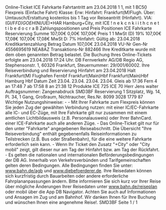Online-Ticket ICE Fahrkarte Fahrtantritt am 23.04.2018 1 1, mit 1 BC50 Flexpreis (Einfache Fahrt) Klasse: Erw: Hinfahrt: Frankfurt(M)Flugh. Über: Umtausch/Erstattung kostenlos bis 1 Tag vor Reiseantritt (Hinfahrt). VIA: (GI/F*FD)*GOE*H*(NI/UE)*HAR Hamburg+City, mit ICE ! n e k c n k i i t h c n e t t i b e d o c r a B Zahlungspositionen und Preis Positionen ICE Fahrkarte Reservierung Summe 107,00€ 0,00€ 107,00€ Preis 1 1 MwSt (D) 19% 107,00€ 17,08€ 107,00€ 17,08€ MwSt D: 7% Hinfahrt: Gültig ab: 23.04.2018 Kreditkartenzahlung Betrag Datum 107,00€ 23.04.2018 VU-Nr Gen-Nr 4556695619 NEA8AZ Transaktions-Nr 882466 Ihre Kreditkarte wurde mit dem oben genannten Betrag belastet. Die Buchung Ihres Online-Tickets erfolgte am 23.04.2018 17:24 Uhr. DB Fernverkehr AG/DB Regio AG, Stephensonstr. 1, 60326 Frankfurt, Steuernummer: 29/001/60002. Ihre Reiseverbindung und Reservierung Hinfahrt am 23.04.2018 Halt Frankfurt(M) Flughafen Fernbf Frankfurt(Main)Hbf Frankfurt(Main)Hbf Hamburg Hbf Datum Zeit 23.04. 23.04. 23.04. 23.04. Gleis ab 17:36 Fern 4 an 17:48 7 ab 17:58 8 an 21:38 12 Produkte ICE 725 ICE 70 Herr Jens walter Auftragsnummer: Zangenabdruck SMD3BF Reservierung 1 Sitzplatz, Wg. 14, Pl. 34, 1 Gang, Großraum, Nichtraucher, Res.Nr. 8099 3028 1779 87 Wichtige Nutzungshinweise: - - Mit Ihrer Fahrkarte zum Flexpreis können Sie jeden Zug der gewählten Verbindung nutzen: mit einer IC/EC-Fahrkarte alle IC- und EC-Züge, mit Ihre Fahrkarte gilt nur zusammen mit einem amtlichen Lichtbildausweis (z.B. Personalausweis) oder Ihrer BahnCard. einer ICE-Fahrkarte auch alle anderen Züge. - Das Online-Ticket gilt nur für den unter "Fahrkarte" angegebenen Reiseabschnitt. Die Übersicht "Ihre Reiseverbindung" enthält gegebenenfalls Reiseinformationen zu Teilstrecken (z.B. Bus oder Straßenbahn), für die eine weitere Fahrkarte erforderlich sein kann. - Wenn Ihr Ticket den Zusatz "+City" oder "City mobil" zeigt, gilt dieser nur am Tag der Hinfahrt bzw. am Tag der Rückfahrt. - Es gelten die nationalen und internationalen Beförderungsbedingungen der DB AG. Innerhalb von Verkehrsverbünden und Tarifgemeinschaften gelten deren Bedingungen. Alle Bedingungen finden Sie unter: www.bahn.de/agb und www.diebefoerderer.de. Ihre Reisedaten können sich kurzfristig durch Bauarbeiten oder andere erforderliche Fahrplananpassungen ändern. Bitte informieren Sie sich kurz vor Ihrer Reise über mögliche Änderungen Ihrer Reisedaten unter www.bahn.de/reiseplan oder mobil über die App DB Navigator. Achten Sie auch auf Informationen und Ansagen im Zug und am Bahnhof. Wir danken Ihnen für Ihre Buchung und wünschen Ihnen eine angenehme Reise!. SMD3BF Seite 1 / 1
